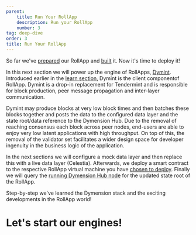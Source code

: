 ```yaml
---
parent:
    title: Run Your RollApp
    description: Run your RollApp
    number: 3
tag: deep-dive
order: 3
title: Run Your RollApp
---
```


So far we've [prepared](/docs/developers/start/overview.md) our RollApp and [built](/docs/developers/build/overview.md) it. Now it's time to deploy it!

In this next section we will power up the engine of RollApps, [Dymint](https://github.com/dymensionxyz/dymint). Introduced earlier in the [learn section](/docs/learn/rollapps.md), Dymint is the client componentof RollApp. Dymint is a drop-in replacement for Tendermint and is responsible for block production, peer message propagation and inter-layer communication.

Dymint may produce blocks at very low block times and then batches these blocks together and posts the data to the configured data layer and the state root/data reference to the Dymension Hub. Due to the removal of reaching consensus each block across peer nodes, end-users are able to enjoy very low latent applications with high throughput. On top of this, the removal of the validator set facilitates a wider design space for developer ingenuity in the business logic of the application.

In the next sections we will configure a mock data layer and then replace this with a live data layer (Celestia). Afterwards, we deploy a smart contract to the respective RollApp virtual machine you have [chosen to deploy](/docs/developers/build/overview.md). Finally we will query the [running Dymension Hub node](/docs/developers/start/run-a-hub-node.md) for the updated state root of the RollApp.

Step-by-step we've learned the Dymension stack and the exciting developments in the RollApp world!

# Let's start our engines!

